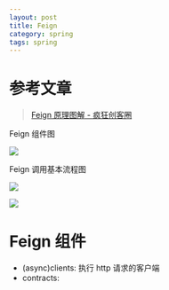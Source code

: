 ```yaml
---
layout: post
title: Feign
category: spring
tags: spring
---
```

# 参考文章
> [Feign 原理图解 - 疯狂创客圈](https://www.cnblogs.com/crazymakercircle/p/11965726.html)

Feign 组件图

![](https://raw.githubusercontent.com/OpenFeign/feign/master/src/docs/overview.png)

Feign 调用基本流程图

![](https://raw.githubusercontent.com/SolitaryEagle/SolitaryEagle.github.io/master/images/Feign%20%E8%B0%83%E7%94%A8%E5%9F%BA%E6%9C%AC%E6%B5%81%E7%A8%8B%E5%9B%BE.png)

![](https://raw.githubusercontent.com/SolitaryEagle/SolitaryEagle.github.io/master/images/Feign%20%E8%B0%83%E7%94%A8%E5%9F%BA%E6%9C%AC%E6%B5%81%E7%A8%8B%E5%9B%BE.webp)

# Feign 组件

* (async)clients: 执行 http 请求的客户端
* contracts: 





